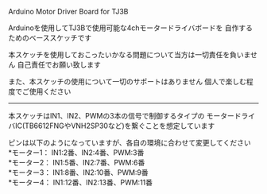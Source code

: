Arduino Motor Driver Board for TJ3B

Arduinoを使用してTJ3Bで使用可能な4chモータードライバボードを
自作するためのベーススケッチです

本スケッチを使用しておこったいかなる問題について当方は一切責任を負いません
自己責任でお願い致します

また、本スケッチの使用について一切のサポートはありません
個人で楽しむ程度でご使用ください

---------------------------------------
本スケッチはIN1、IN2、PWMの3本の信号で制御するタイプの
モータードライバIC(TB6612FNGやVNH2SP30など)を繋ぐことを想定しています

ピンは以下のようになっていますが、各自の環境に合わせて変更してください  
  *モーター1： IN1:2番、IN2:4番、PWM:3番  
  *モーター2： IN1:5番、IN2:7番、PWM:6番  
  *モーター3： IN1:8番、IN2:10番、PWM:9番  
  *モーター4： IN1:12番、IN2:13番、PWM:11番  


